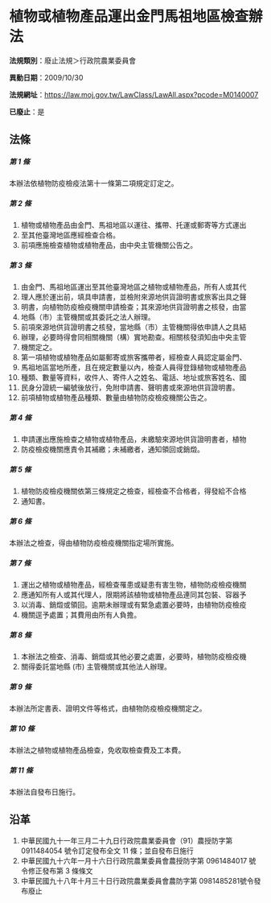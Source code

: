# 植物或植物產品運出金門馬祖地區檢查辦法

**法規類別**：廢止法規＞行政院農業委員會

**異動日期**：2009/10/30  

**法規網址**：https://law.moj.gov.tw/LawClass/LawAll.aspx?pcode=M0140007

**已廢止**：是



## 法條
##### 第 1 條
本辦法依植物防疫檢疫法第十一條第二項規定訂定之。

##### 第 2 條
1. 植物或植物產品由金門、馬祖地區以運往、攜帶、托運或郵寄等方式運出
1. 至其他臺灣地區應經檢查合格。
1. 前項應施檢查植物或植物產品，由中央主管機關公告之。

##### 第 3 條
1. 由金門、馬祖地區運出至其他臺灣地區之植物或植物產品，所有人或其代
1. 理人應於運出前，填具申請書，並檢附來源地供貨證明書或旅客出具之聲
1. 明書，向植物防疫檢疫機關申請檢查；其來源地供貨證明書之核發，由當
1. 地縣（市）主管機關或其委託之法人辦理。
1. 前項來源地供貨證明書之核發，當地縣（市）主管機關得依申請人之具結
1. 辦理，必要時得會同相關機關（構）實地勘查。相關核發須知由中央主管
1. 機關定之。
1. 第一項植物或植物產品如屬郵寄或旅客攜帶者，經檢查人員認定屬金門、
1. 馬祖地區當地所產，且在規定數量以內，檢查人員得登錄植物或植物產品
1. 種類、數量等資料，收件人、寄件人之姓名、電話、地址或旅客姓名、國
1. 民身分證統一編號後放行，免附申請書、聲明書或來源地供貨證明書。
1. 前項植物或植物產品種類、數量由植物防疫檢疫機關公告之。

##### 第 4 條
1. 申請運出應施檢查之植物或植物產品，未繳驗來源地供貨證明書者，植物
1. 防疫檢疫機關應責令其補繳；未補繳者，通知領回或銷燬。

##### 第 5 條
1. 植物防疫檢疫機關依第三條規定之檢查，經檢查不合格者，得發給不合格
1. 通知書。

##### 第 6 條
本辦法之檢查，得由植物防疫檢疫機關指定場所實施。

##### 第 7 條
1. 運出之植物或植物產品，經檢查罹患或疑患有害生物，植物防疫檢疫機關
1. 應通知所有人或其代理人，限期將該植物或植物產品連同其包裝、容器予
1. 以消毒、銷燬或領回。逾期未辦理或有緊急處置必要時，由植物防疫檢疫
1. 機關逕予處置；其費用由所有人負擔。

##### 第 8 條
1. 本辦法之檢查、消毒、銷燬或其他必要之處置，必要時，植物防疫檢疫機
1. 關得委託當地縣 (市) 主管機關或其他法人辦理。

##### 第 9 條
本辦法所定書表、證明文件等格式，由植物防疫檢疫機關定之。

##### 第 10 條
本辦法之植物或植物產品檢查，免收取檢查費及工本費。

##### 第 11 條
本辦法自發布日施行。

## 沿革
1. 中華民國九十一年三月二十九日行政院農業委員會（91）農授防字第 0911484054 號令訂定發布全文 11 條；並自發布日施行
1. 中華民國九十六年一月十六日行政院農業委員會農授防字第 0961484017 號令修正發布第 3  條條文
1. 中華民國九十八年十月三十日行政院農業委員會農防字第 0981485281號令發布廢止                                                
